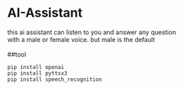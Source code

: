 # AI-Assistant
this ai assistant can listen to you and answer any question <br>
with a male or female voice. but male is the default <br>
<br>
##tool
```
pip install openai
pip install pyttsx3
pip install speech_recognition
```
